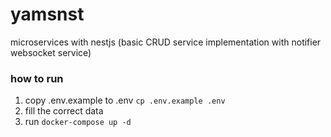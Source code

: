# yamsnst
microservices with nestjs (basic CRUD service implementation with notifier websocket service)

### how to run
 1. copy .env.example to .env `cp .env.example .env`
 1. fill the correct data
 1. run `docker-compose up -d`
